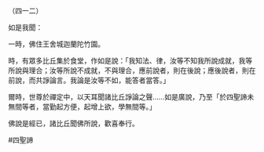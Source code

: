 （四一二）

如是我聞：

一時，佛住王舍城迦蘭陀竹園。

時，有眾多比丘集於食堂，作如是說：「我知法、律，汝等不知我所說成就，我等所說與理合；汝等所說不成就，不與理合，應前說者，則在後說；應後說者，則在前說，而共諍論言。我論是汝等不如，能答者當答。」

爾時，世尊於禪定中，以天耳聞諸比丘諍論之聲……如是廣說，乃至「於四聖諦未無間等者，當勤起方便，起增上欲，學無間等。」

佛說是經已，諸比丘聞佛所說，歡喜奉行。



#四聖諦

